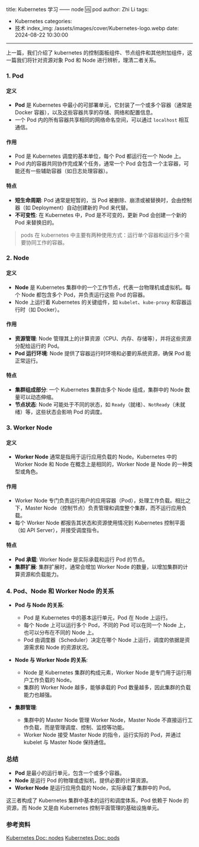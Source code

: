 title: Kubernetes 学习 —— node 🆚 pod
author: Zhi Li
tags:
  - Kubernetes
categories:
  - 技术
index_img: /assets/images/cover/Kubernetes-logo.webp
date: 2024-08-22 10:30:00
---

上一篇，我们介绍了 kubernetes 的控制面板组件、节点组件和其他附加组件，这一篇我们将针对资源对象 Pod 和 Node 进行辨析，理清二者关系。

### 1. **Pod**
#### 定义
- **Pod** 是 Kubernetes 中最小的可部署单元，它封装了一个或多个容器（通常是 Docker 容器），以及这些容器共享的存储、网络和配置信息。
- 一个 Pod 内的所有容器共享相同的网络命名空间，可以通过 `localhost` 相互通信。

#### 作用
- Pod 是 Kubernetes 调度的基本单位，每个 Pod 都运行在一个 Node 上。
- Pod 内的容器共同协作完成某个任务，通常一个 Pod 会包含一个主容器，可能还有一些辅助容器（如日志处理容器）。

#### 特点
- **短生命周期**: Pod 通常是短暂的，当 Pod 被删除、崩溃或被替换时，会由控制器（如 Deployment）自动创建新的 Pod 来代替。
- **不可变性**: 在 Kubernetes 中，Pod 是不可变的，更新 Pod 会创建一个新的 Pod 来替换旧的。

> pods 在 kubernetes 中主要有两种使用方式：运行单个容器和运行多个需要协同工作的容器。

### 2. **Node**
#### 定义
- **Node** 是 Kubernetes 集群中的一个工作节点，代表一台物理机或虚拟机。每个 Node 都包含多个 Pod，并负责运行这些 Pod 的容器。
- Node 上运行着 Kubernetes 的关键组件，如 `kubelet`、`kube-proxy` 和容器运行时（如 Docker）。

#### 作用
- **资源管理**: Node 管理其上的计算资源（CPU、内存、存储等），并将这些资源分配给运行的 Pod。
- **Pod 运行环境**: Node 提供了容器运行时环境和必要的系统资源，确保 Pod 能正常运行。

#### 特点
- **集群组成部分**: 一个 Kubernetes 集群由多个 Node 组成，集群中的 Node 数量可以动态伸缩。
- **节点状态**: Node 可能处于不同的状态，如 `Ready`（就绪）、`NotReady`（未就绪）等，这些状态会影响 Pod 的调度。

### 3. **Worker Node**
#### 定义
- **Worker Node** 通常是指用于运行应用负载的 Node。Kubernetes 中的 Worker Node 和 Node 在概念上是相同的，Worker Node 是 Node 的一种类型或角色。

#### 作用
- Worker Node 专门负责运行用户的应用容器（Pod），处理工作负载。相比之下，Master Node（控制节点）负责管理和调度整个集群，而不运行应用负载。
- 每个 Worker Node 都报告其状态和资源使用情况到 Kubernetes 控制平面（如 API Server），并接受调度指令。

#### 特点
- **Pod 承载**: Worker Node 是实际承载和运行 Pod 的节点。
- **集群扩展**: 集群扩展时，通常会增加 Worker Node 的数量，以增加集群的计算资源和负载能力。

### 4. **Pod、Node 和 Worker Node 的关系**
- **Pod 与 Node 的关系**:
  - Pod 是 Kubernetes 中的基本运行单元，Pod 在 Node 上运行。
  - 每个 Node 上可以运行多个 Pod，不同的 Pod 可以在同一个 Node 上，也可以分布在不同的 Node 上。
  - Pod 由调度器（Scheduler）决定在哪个 Node 上运行，调度的依据是资源需求和 Node 的资源状况。

- **Node 与 Worker Node 的关系**:
  - Node 是 Kubernetes 集群的构成元素，Worker Node 是专门用于运行用户工作负载的 Node。
  - 集群的 Worker Node 越多，能够承载的 Pod 数量越多，因此集群的负载能力也越强。

- **集群管理**:
  - 集群中的 Master Node 管理 Worker Node，Master Node 不直接运行工作负载，而是管理调度、控制、监控等功能。
  - Worker Node 接受 Master Node 的指令，运行实际的 Pod，并通过 kubelet 与 Master Node 保持通信。

### 总结
- **Pod** 是最小的运行单元，包含一个或多个容器。
- **Node** 是运行 Pod 的物理或虚拟机，提供必要的计算资源。
- **Worker Node** 是运行应用负载的 Node，实际承载了集群中的 Pod。

这三者构成了 Kubernetes 集群中基本的运行和调度体系，Pod 依赖于 Node 的资源，而 Node 又是由 Kubernetes 控制平面管理的基础设施单元。

### 参考资料

[Kubernetes Doc: nodes](https://kubernetes.io/docs/concepts/architecture/nodes/)
[Kubernetes Doc: pods](https://kubernetes.io/docs/concepts/workloads/pods/)
